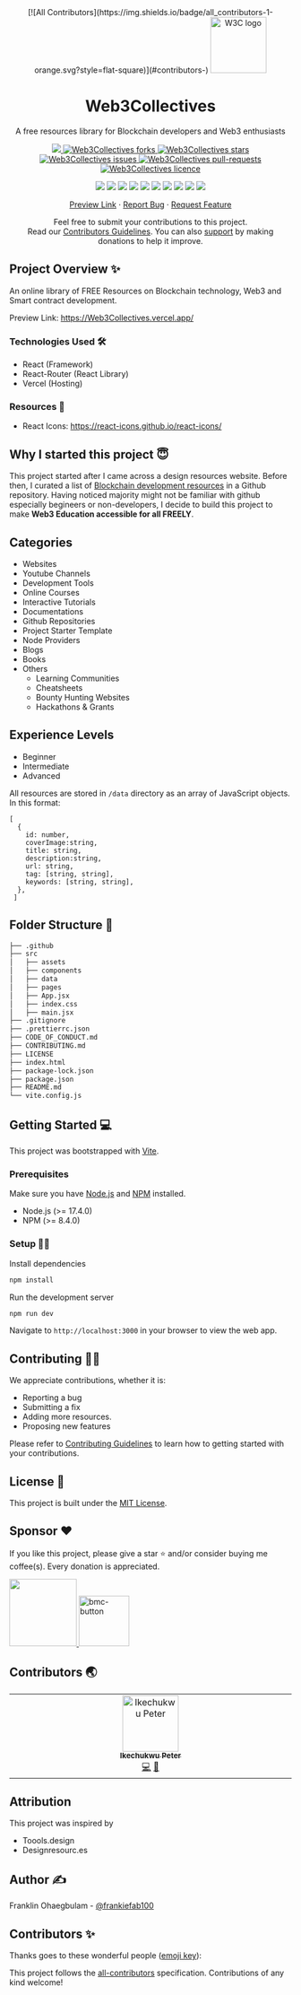 <div align="center">
<!-- ALL-CONTRIBUTORS-BADGE:START - Do not remove or modify this section -->
[![All Contributors](https://img.shields.io/badge/all_contributors-1-orange.svg?style=flat-square)](#contributors-)
<!-- ALL-CONTRIBUTORS-BADGE:END -->
 <img width="100px" src="https://user-images.githubusercontent.com/46662771/183313844-91c27035-6ac0-4576-afa1-ecb731494da2.png" alt="W3C logo" />
 
 <h1>Web3Collectives</h1>
 <p>A free resources library for Blockchain developers and Web3 enthusiasts</p>

<p align="center">
<a href="http://makeapullrequest.com">
<img src="https://img.shields.io/badge/PRs-welcome-brightgreen.svg?style=flat-square">
</a>
<a href="https://github.com/frankiefab100/Web3Collectives/fork" target="blank">
<img src="https://img.shields.io/github/forks/frankiefab100/Web3Collectives?style=flat-square" alt="Web3Collectives forks"/>
</a>
<a href="https://github.com/frankiefab100/Web3Collectives/stargazers" target="blank">
<img src="https://img.shields.io/github/stars/frankiefab100/Web3Collectives?style=flat-square" alt="Web3Collectives stars"/>
</a>
<a href="https://github.com/frankiefab100/Web3Collectives/issues" target="blank">
<img src="https://img.shields.io/github/issues/frankiefab100/Web3Collectives?style=flat-square" alt="Web3Collectives issues"/>
</a>
<a href="https://github.com/frankiefab100/Web3Collectives/pulls" target="blank">
<img src="https://img.shields.io/github/issues-pr/frankiefab100/Web3Collectives?style=flat-square" alt="Web3Collectives pull-requests"/>
</a>
<a href="https://github.com/frankiefab100/Web3Collectives/blob/main/LICENSE" target="blank">
<img src="https://img.shields.io/github/license/frankiefab100/Web3Collectives?style=flat-square" alt="Web3Collectives licence" />
</a>
</p>


<p>
<img src="https://img.shields.io/badge/JavaScript-323330?style=for-the-badge&logo=javascript&logoColor=F7DF1E">
<img src="https://img.shields.io/badge/CSS3-1572B6?style=for-the-badge&logo=css3&logoColor=white">
<img src="https://img.shields.io/badge/React-20232A?style=for-the-badge&logo=react&logoColor=61DAFB">
<img src="https://img.shields.io/badge/React_Router-CA4245?style=for-the-badge&logo=react-router&logoColor=white">
<img src="https://img.shields.io/badge/npm-CB3837?style=for-the-badge&logo=npm&logoColor=white">
<img  src="https://img.shields.io/badge/Vite-B73BFE?style=for-the-badge&logo=vite&logoColor=FFD62E">
<img  src="https://img.shields.io/badge/firebase-ffca28?style=for-the-badge&logo=firebase&logoColor=black">
<img  src="https://img.shields.io/badge/Vercel-000000?style=for-the-badge&logo=vercel&logoColor=white">
<img  src="https://img.shields.io/badge/eslint-3A33D1?style=for-the-badge&logo=eslint&logoColor=white">
<img src="https://img.shields.io/badge/prettier-1A2C34?style=for-the-badge&logo=prettier&logoColor=F7BA3E">

</p>
</div>
  
<p align="center">
    <a href="https://Web3Collectives.vercel.app">Preview Link</a>
    ·
    <a href="https://github.com/frankiefab100/Web3Collectives/issues/new/choose">Report Bug</a>
    ·
    <a href="https://github.com/frankiefab100/Web3Collectives/issues/new/choose">Request Feature</a>
</p>
  
<p align="center">Feel free to submit your contributions to this project. </br>
Read our <a href="https://github.com/frankiefab100/Web3Collectives/blob/main/CONTRIBUTING.md">Contributors Guidelines</a>. You can also <a href= "https://www.buymeacoffee.com/frankiefab100">support</a> by making donations to help it improve.</p>
 

## **Project Overview** ✨

An online library of FREE Resources on Blockchain technology, Web3 and Smart contract development.

Preview Link: <https://Web3Collectives.vercel.app/>

### **Technologies Used** 🛠

- React (Framework)
- React-Router (React Library)
- Vercel (Hosting)

### **Resources** 🎨

- React Icons: <https://react-icons.github.io/react-icons/>

## **Why I started this project** 😇

This project started after I came across a design resources website. Before then, I curated a list of [Blockchain development resources](https://github.com/frankiefab100/Blockchain-Development-Resources) in a Github repository.
Having noticed majority might not be familiar with github especially begineers or non-developers, I decide to build this project to make **Web3 Education accessible for all FREELY**.

## **Categories**

- Websites
- Youtube Channels
- Development Tools
- Online Courses
- Interactive Tutorials
- Documentations
- Github Repositories
- Project Starter Template
- Node Providers
- Blogs
- Books
- Others
  - Learning Communities
  - Cheatsheets
  - Bounty Hunting Websites
  - Hackathons & Grants

## **Experience Levels**

- Beginner
- Intermediate
- Advanced

All resources are stored in `/data` directory as an array of JavaScript objects.
In this format:

```JS
[
  {
    id: number,
    coverImage:string,
    title: string,
    description:string,
    url: string,
    tag: [string, string],
    keywords: [string, string],
  },
 ]
```

## **Folder Structure** 📁

```bash
├── .github
├── src
│   ├── assets
│   ├── components
│   ├── data
│   ├── pages
│   ├── App.jsx
│   ├── index.css
│   ├── main.jsx
├── .gitignore
├── .prettierrc.json
├── CODE_OF_CONDUCT.md
├── CONTRIBUTING.md
├── LICENSE
├── index.html
├── package-lock.json
├── package.json
├── README.md
└── vite.config.js
```

## **Getting Started** 💻

This project was bootstrapped with [Vite](https://vitejs.dev).

### **Prerequisites**

Make sure you have [Node.js](https://nodejs.org/) and [NPM](https://www.npmjs.com/) installed.

- Node.js (>= 17.4.0)
- NPM (>= 8.4.0)

### **Setup** 👨‍💻

Install dependencies

   ```BASH
npm install
```

Run the development server

 ```BASH
npm run dev
   ```
   

Navigate to `http://localhost:3000` in your browser to view the web app.

## **Contributing** 🤝🏾
We appreciate contributions, whether it is:

- Reporting a bug
- Submitting a fix
- Adding more resources.
- Proposing new features

 Please refer to [Contributing Guidelines](./CONTRIBUTING.md) to learn how to getting started with your contributions.

## **License** 🔐

This project is built under the [MIT License](./License).

## **Sponsor** ❤

If you like this project, please give a star ⭐ and/or consider buying me coffee(s). Every donation is appreciated.

  <a href="https://www.buymeacoffee.com/frankiefab100">
    <img width="120px"src="https://img.shields.io/badge/Buy_Me_A_Coffee-FFDD00?style=for-the-badge&logo=buy-me-a-coffee&logoColor=black">
  </a>
  <a href="https://etherscan.io">
    <img width="90px" alt="bmc-button" src="https://img.shields.io/badge/Ethereum-3C3C3D?style=for-the-badge&logo=Ethereum&logoColor=white">
  </a>
  
 ## **Contributors** 🌏

<!-- ALL-CONTRIBUTORS-LIST:START - Do not remove or modify this section -->
<!-- prettier-ignore-start -->
<!-- markdownlint-disable -->
<table>
  <tbody>
    <tr>
      <td align="center" valign="top" width="14.28%"><a href="http://pete.vercel.app"><img src="https://avatars.githubusercontent.com/u/60905186?v=4?s=100" width="100px;" alt="Ikechukwu Peter"/><br /><sub><b>Ikechukwu Peter</b></sub></a><br /><a href="https://github.com/frankiefab100/Web3Collectives/commits?author=ikechukwu-peter" title="Code">💻</a> <a href="https://github.com/frankiefab100/Web3Collectives/issues?q=author%3Aikechukwu-peter" title="Bug reports">🐛</a></td>
    </tr>
  </tbody>
</table>

<!-- markdownlint-restore -->
<!-- prettier-ignore-end -->

<!-- ALL-CONTRIBUTORS-LIST:END -->

## **Attribution**

This project was inspired by
- Toools.design
- Designresourc.es  

## **Author** ✍

Franklin Ohaegbulam - [@frankiefab100](https://twitter.com/frankiefab100)

## Contributors ✨

Thanks goes to these wonderful people ([emoji key](https://allcontributors.org/docs/en/emoji-key)):

<!-- ALL-CONTRIBUTORS-LIST:START - Do not remove or modify this section -->
<!-- prettier-ignore-start -->
<!-- markdownlint-disable -->
<!-- markdownlint-restore -->
<!-- prettier-ignore-end -->
<!-- ALL-CONTRIBUTORS-LIST:END -->

This project follows the [all-contributors](https://github.com/all-contributors/all-contributors) specification. Contributions of any kind welcome!